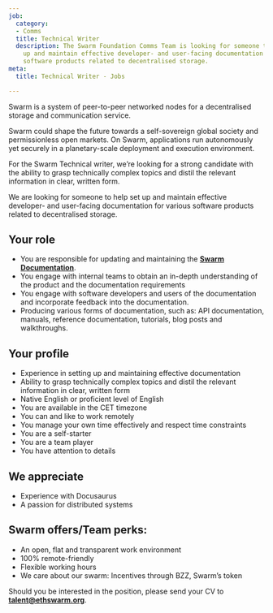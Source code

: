 ```yaml
---
job:
  category:
  - Comms
  title: Technical Writer
  description: The Swarm Foundation Comms Team is looking for someone to help us set
    up and maintain effective developer- and user-facing documentation for various
    software products related to decentralised storage.
meta:
  title: Technical Writer - Jobs

---
```

Swarm is a system of peer-to-peer networked nodes for a decentralised storage and communication service.

Swarm could shape the future towards a self-sovereign global society and permissionless open markets. On Swarm, applications run autonomously yet securely in a planetary-scale deployment and execution environment.

For the Swarm Technical writer, we’re looking for a strong candidate with the ability to grasp technically complex topics and distil the relevant information in clear, written form.

We are looking for someone to help set up and maintain effective developer- and user-facing documentation for various software products related to decentralised storage.

## Your role

* You are responsible for updating and maintaining the [**Swarm Documentation**](https://docs.ethswarm.org/docs/).
* You engage with internal teams to obtain an in-depth understanding of the product and the documentation requirements
* You engage with software developers and users of the documentation and incorporate feedback into the documentation.
* Producing various forms of documentation, such as: API documentation, manuals, reference documentation, tutorials, blog posts and walkthroughs.

## Your profile

* Experience in setting up and maintaining effective documentation
* Ability to grasp technically complex topics and distil the relevant information in clear, written form
* Native English or proficient level of English
* You are available in the CET timezone
* You can and like to work remotely
* You manage your own time effectively and respect time constraints
* You are a self-starter
* You are a team player
* You have attention to details

## We appreciate

* Experience with Docusaurus
* A passion for distributed systems

## Swarm offers/Team perks:

* An open, flat and transparent work environment
* 100% remote-friendly
* Flexible working hours
* We care about our swarm: Incentives through BZZ, Swarm’s token

Should you be interested in the position, please send your CV to [**talent@ethswarm.org**](mailto:talent@ethswarm.org).